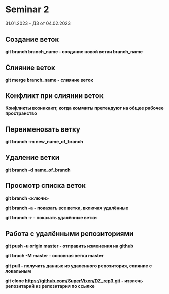 # Seminar 2
31.01.2023 - ДЗ от 04.02.2023

## Создание веток
**git branch branch_name - создание новой ветки branch_name**

## Слияние веток
**git merge branch_name - слияние веток**

## Конфликт при слиянии веток

**Конфликты возникают, когда коммиты претендуют на общее рабочее пространство**

## Переименовать ветку

**git branch -m new_name_of_branch**

## Удаление ветки

**git branch -d name_of_branch**

## Просмотр списка веток

**git branch <ключи>**

**git branch -a - показать все ветки, включая удалённые**

**git branch -r - показать удалённые ветки**

## Работа с удалёнными репозиториями

**git push -u origin master -  отправить изменения на github**

**git brach -M master - основная ветка master**

**git pull - получить данные из удаленного репозитория, слияние с локальным**

**git clone https://github.com/SuperVixen/DZ_rep3.git - извлечь репозитарий из репозитария по ссылке**